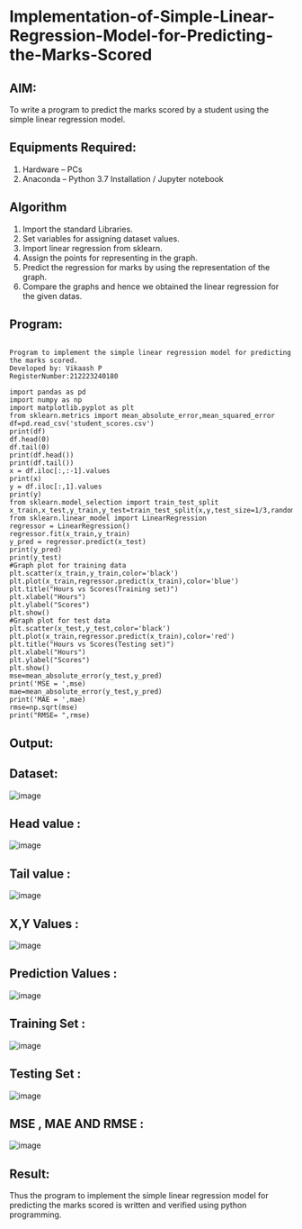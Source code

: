 # Implementation-of-Simple-Linear-Regression-Model-for-Predicting-the-Marks-Scored

## AIM:
To write a program to predict the marks scored by a student using the simple linear regression model.

## Equipments Required:
1. Hardware – PCs
2. Anaconda – Python 3.7 Installation / Jupyter notebook

## Algorithm
1. Import the standard Libraries. 
2. Set variables for assigning dataset values.
3. Import linear regression from sklearn.
4. Assign the points for representing in the graph.
5. Predict the regression for marks by using the representation of the graph.
6. Compare the graphs and hence we obtained the linear regression for the given datas.


## Program:
```

Program to implement the simple linear regression model for predicting the marks scored.
Developed by: Vikaash P
RegisterNumber:212223240180

import pandas as pd
import numpy as np
import matplotlib.pyplot as plt
from sklearn.metrics import mean_absolute_error,mean_squared_error
df=pd.read_csv('student_scores.csv')
print(df)
df.head(0)
df.tail(0)
print(df.head())
print(df.tail())
x = df.iloc[:,:-1].values
print(x)
y = df.iloc[:,1].values
print(y)
from sklearn.model_selection import train_test_split
x_train,x_test,y_train,y_test=train_test_split(x,y,test_size=1/3,random_state=0)
from sklearn.linear_model import LinearRegression
regressor = LinearRegression()
regressor.fit(x_train,y_train)
y_pred = regressor.predict(x_test)
print(y_pred)
print(y_test)
#Graph plot for training data
plt.scatter(x_train,y_train,color='black')
plt.plot(x_train,regressor.predict(x_train),color='blue')
plt.title("Hours vs Scores(Training set)")
plt.xlabel("Hours")
plt.ylabel("Scores")
plt.show()
#Graph plot for test data
plt.scatter(x_test,y_test,color='black')
plt.plot(x_train,regressor.predict(x_train),color='red')
plt.title("Hours vs Scores(Testing set)")
plt.xlabel("Hours")
plt.ylabel("Scores")
plt.show()
mse=mean_absolute_error(y_test,y_pred)
print('MSE = ',mse)
mae=mean_absolute_error(y_test,y_pred)
print('MAE = ',mae)
rmse=np.sqrt(mse)
print("RMSE= ",rmse)

```

## Output:
## Dataset:
![image](https://github.com/user-attachments/assets/c91d8d24-6180-4023-a0f9-c936c03ff3f8)


## Head value :
![image](https://github.com/user-attachments/assets/1d03c82a-69c5-4f40-985b-f1ac6dc74c99)

## Tail value :
![image](https://github.com/user-attachments/assets/794aecf6-c253-46af-914d-872ac61caeaf)

## X,Y Values :
![image](https://github.com/user-attachments/assets/d5e68a84-cd5c-47a5-97c8-03fa2f4ad3e7)

## Prediction Values :
![image](https://github.com/user-attachments/assets/96c45a37-cac9-4163-ae62-729e80cde115)

## Training Set :
![image](https://github.com/user-attachments/assets/03d3f761-b950-450a-8ed5-2e0affc42560)

## Testing Set :
![image](https://github.com/user-attachments/assets/55a3db79-75b5-4cc0-b3b8-f0ef09c9166b)

## MSE , MAE AND RMSE :
![image](https://github.com/user-attachments/assets/51d51b70-534c-4af1-9ce6-a0c0754554b3)










## Result:
Thus the program to implement the simple linear regression model for predicting the marks scored is written and verified using python programming.
